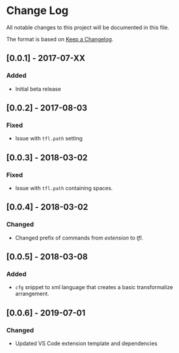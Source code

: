 # Change Log
All notable changes to this project will be documented in this file.

The format is based on [Keep a Changelog](http://keepachangelog.com/en/1.0.0/).

## [0.0.1] - 2017-07-XX
### Added
- Initial beta release

## [0.0.2] - 2017-08-03
### Fixed
- Issue with `tfl.path` setting

## [0.0.3] - 2018-03-02
### Fixed
- Issue with `tfl.path` containing spaces.

## [0.0.4] - 2018-03-02
### Changed
- Changed prefix of commands from *extension* to *tfl*.

## [0.0.5] - 2018-03-08
### Added
- `cfg` snippet to xml language that creates a basic transformalize arrangement.

## [0.0.6] - 2019-07-01
### Changed
- Updated VS Code extension template and dependencies